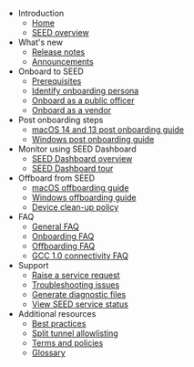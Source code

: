 - Introduction
  - [Home](README.md)
  - [SEED overview](overview)
- What's new
  - [Release notes](release-notes)
  - [Announcements](announcements)
- Onboard to SEED
  - [Prerequisites](/onboard-device/seed-prerequisites.md)
  - [Identify onboarding persona](/onboard-device/identify-onboarding-persona.md)
  - [Onboard as a public officer](/onboard-device/public-officer)
  - [Onboard as a vendor](onboard-device/vendor)
- Post onboarding steps  
  - [macOS 14 and 13 post onboarding guide](/post-onboarding-instructions/macos-latest.md)
  - [Windows post onboarding guide](/post-onboarding-instructions/windows.md)
- Monitor using SEED Dashboard
  - [SEED Dashboard overview](/seed-dashboard/seed-dashboard-overview.md)
  - [SEED Dashboard tour](/seed-dashboard/seed-dashboard-tour.md)
- Offboard from SEED
  - [macOS offboarding guide](/offboard-device/macos-offboarding-guide.md)
  - [Windows offboarding guide](/offboard-device/windows-offboarding-guide.md)
  - [Device clean-up policy](/offboard-device/device-cleanup-policy.md)
- FAQ
  - [General FAQ](/faqs/general-faq.md)
  - [Onboarding FAQ](/faqs/onboarding-faq.md)
  - [Offboarding FAQ](/faqs/offboarding-faq.md)
  - [GCC 1.0 connectivity FAQ](/faqs/gcc1-connectivity-faq.md)
- Support
  - [Raise a service request](/support/raise-service-request.md)
  - [Troubleshooting issues](/support/troubleshooting-issues.md)
  - [Generate diagnostic files](/support/generate-diagnostic-files)
  - [View SEED service status](/support/seed-status.md)
- Additional resources 
  - [Best practices](/additional-resources/best-practices.md)
  - [Split tunnel allowlisting](additional-resources/split-tunnel-allowlist)
  - [Terms and policies](additional-resources/terms-and-policies.md)
  - [Glossary](additional-resources/glossary)
 
